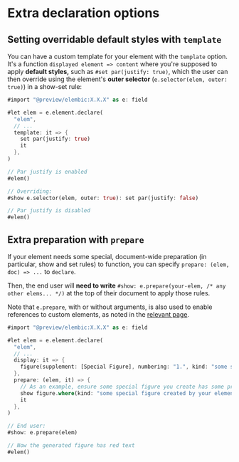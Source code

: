 # Extra declaration options

## Setting overridable default styles with `template`

You can have a custom template for your element with the `template` option. It's a function `displayed element => content` where you're supposed to apply **default styles,** such as `#set par(justify: true)`, which the user can then override using the element's **outer selector** (`e.selector(elem, outer: true)`) in a show-set rule:

```rs
#import "@preview/elembic:X.X.X" as e: field

#let elem = e.element.declare(
  "elem",
  // ...
  template: it => {
    set par(justify: true)
    it
  },
)

// Par justify is enabled
#elem()

// Overriding:
#show e.selector(elem, outer: true): set par(justify: false)

// Par justify is disabled
#elem()
```

## Extra preparation with `prepare`

If your element needs some special, document-wide preparation (in particular, show and set rules) to function, you can specify `prepare: (elem, doc) => ...` to `declare`.

Then, the end user will **need to write** `#show: e.prepare(your-elem, /* any other elems... */)` at the top of their document to apply those rules.

Note that `e.prepare`, with or without arguments, is also used to enable references to custom elements, as noted in the [relevant page](./labels-refs.md).

```rs
#import "@preview/elembic:X.X.X" as e: field

#let elem = e.element.declare(
  "elem",
  // ...
  display: it => {
    figure(supplement: [Special Figure], numbering: "1.", kind: "some special figure created by your element")[abc]
  },
  prepare: (elem, it) => {
    // As an example, ensure some special figure you create has some properties
    show figure.where(kind: "some special figure created by your element"): set text(red)
    it
  },
)

// End user:
#show: e.prepare(elem)

// Now the generated figure has red text
#elem()
```
